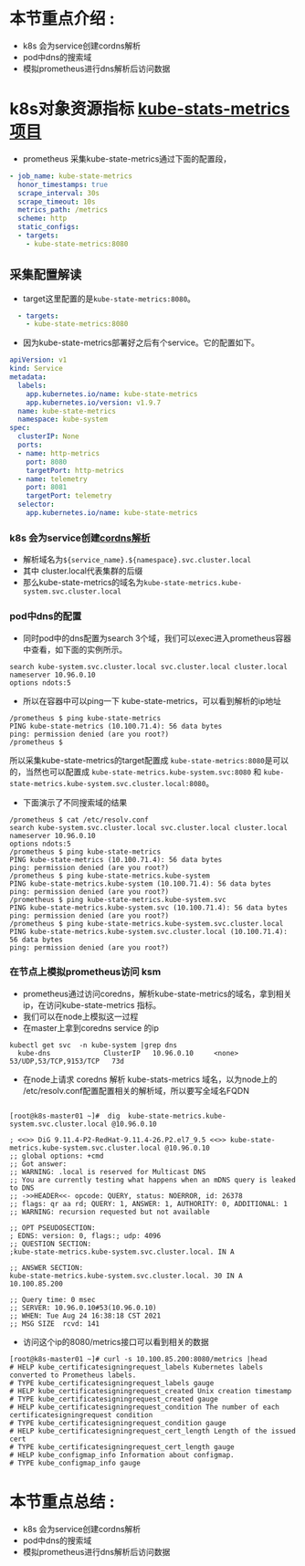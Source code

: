 # 本节重点介绍 :

- k8s 会为service创建cordns解析
- pod中dns的搜索域
- 模拟prometheus进行dns解析后访问数据

# k8s对象资源指标 [kube-stats-metrics项目](https://github.com/kubernetes/kube-state-metrics)

- prometheus 采集kube-state-metrics通过下面的配置段，

```yaml
- job_name: kube-state-metrics
  honor_timestamps: true
  scrape_interval: 30s
  scrape_timeout: 10s
  metrics_path: /metrics
  scheme: http
  static_configs:
  - targets:
    - kube-state-metrics:8080
```

## 采集配置解读

- target这里配置的是`kube-state-metrics:8080`。

```yaml
  - targets:
    - kube-state-metrics:8080
```

- 因为kube-state-metrics部署好之后有个service。它的配置如下。

```yaml
apiVersion: v1
kind: Service
metadata:
  labels:
    app.kubernetes.io/name: kube-state-metrics
    app.kubernetes.io/version: v1.9.7
  name: kube-state-metrics
  namespace: kube-system
spec:
  clusterIP: None
  ports:
  - name: http-metrics
    port: 8080
    targetPort: http-metrics
  - name: telemetry
    port: 8081
    targetPort: telemetry
  selector:
    app.kubernetes.io/name: kube-state-metrics

```

### k8s 会为service创建[cordns解析](https://kubernetes.io/zh/docs/concepts/services-networking/dns-pod-service/)

- 解析域名为`${service_name}.${namespace}.svc.cluster.local`
- 其中 cluster.local代表集群的后缀
- 那么kube-state-metrics的域名为`kube-state-metrics.kube-system.svc.cluster.local`

### pod中dns的配置

- 同时pod中的dns配置为search 3个域，我们可以exec进入prometheus容器中查看，如下面的实例所示。

```shell
search kube-system.svc.cluster.local svc.cluster.local cluster.local
nameserver 10.96.0.10
options ndots:5

```

- 所以在容器中可以ping一下 kube-state-metrics，可以看到解析的ip地址

```shell
/prometheus $ ping kube-state-metrics
PING kube-state-metrics (10.100.71.4): 56 data bytes
ping: permission denied (are you root?)
/prometheus $
```

所以采集kube-state-metrics的target配置成 `kube-state-metrics:8080`是可以的，当然也可以配置成 `kube-state-metrics.kube-system.svc:8080` 和 `kube-state-metrics.kube-system.svc.cluster.local:8080`。

- 下面演示了不同搜索域的结果

```shell
/prometheus $ cat /etc/resolv.conf 
search kube-system.svc.cluster.local svc.cluster.local cluster.local
nameserver 10.96.0.10
options ndots:5
/prometheus $ ping kube-state-metrics
PING kube-state-metrics (10.100.71.4): 56 data bytes
ping: permission denied (are you root?)
/prometheus $ ping kube-state-metrics.kube-system
PING kube-state-metrics.kube-system (10.100.71.4): 56 data bytes
ping: permission denied (are you root?)
/prometheus $ ping kube-state-metrics.kube-system.svc
PING kube-state-metrics.kube-system.svc (10.100.71.4): 56 data bytes
ping: permission denied (are you root?)
/prometheus $ ping kube-state-metrics.kube-system.svc.cluster.local
PING kube-state-metrics.kube-system.svc.cluster.local (10.100.71.4): 56 data bytes
ping: permission denied (are you root?)

```

### 在节点上模拟prometheus访问 ksm

- prometheus通过访问coredns，解析kube-state-metrics的域名，拿到相关ip，在访问kube-state-metrics 指标。
- 我们可以在node上模拟这一过程
- 在master上拿到coredns service 的ip

```shell
kubectl get svc  -n kube-system |grep dns
  kube-dns             ClusterIP   10.96.0.10     <none>        53/UDP,53/TCP,9153/TCP   73d

```

- 在node上请求 coredns 解析 kube-stats-metrics 域名，以为node上的 /etc/resolv.conf配置配置相关的解析域，所以要写全域名FQDN

```shell

[root@k8s-master01 ~]#  dig  kube-state-metrics.kube-system.svc.cluster.local @10.96.0.10  

; <<>> DiG 9.11.4-P2-RedHat-9.11.4-26.P2.el7_9.5 <<>> kube-state-metrics.kube-system.svc.cluster.local @10.96.0.10
;; global options: +cmd
;; Got answer:
;; WARNING: .local is reserved for Multicast DNS
;; You are currently testing what happens when an mDNS query is leaked to DNS
;; ->>HEADER<<- opcode: QUERY, status: NOERROR, id: 26378
;; flags: qr aa rd; QUERY: 1, ANSWER: 1, AUTHORITY: 0, ADDITIONAL: 1
;; WARNING: recursion requested but not available

;; OPT PSEUDOSECTION:
; EDNS: version: 0, flags:; udp: 4096
;; QUESTION SECTION:
;kube-state-metrics.kube-system.svc.cluster.local. IN A

;; ANSWER SECTION:
kube-state-metrics.kube-system.svc.cluster.local. 30 IN A 10.100.85.200

;; Query time: 0 msec
;; SERVER: 10.96.0.10#53(10.96.0.10)
;; WHEN: Tue Aug 24 16:38:18 CST 2021
;; MSG SIZE  rcvd: 141
```

- 访问这个ip的8080/metrics接口可以看到相关的数据

```shell
[root@k8s-master01 ~]# curl -s 10.100.85.200:8080/metrics |head
# HELP kube_certificatesigningrequest_labels Kubernetes labels converted to Prometheus labels.
# TYPE kube_certificatesigningrequest_labels gauge
# HELP kube_certificatesigningrequest_created Unix creation timestamp
# TYPE kube_certificatesigningrequest_created gauge
# HELP kube_certificatesigningrequest_condition The number of each certificatesigningrequest condition
# TYPE kube_certificatesigningrequest_condition gauge
# HELP kube_certificatesigningrequest_cert_length Length of the issued cert
# TYPE kube_certificatesigningrequest_cert_length gauge
# HELP kube_configmap_info Information about configmap.
# TYPE kube_configmap_info gauge
```

# 本节重点总结 :

- k8s 会为service创建cordns解析
- pod中dns的搜索域
- 模拟prometheus进行dns解析后访问数据